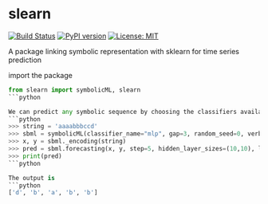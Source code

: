 # slearn


[![Build Status](https://app.travis-ci.com/nla-group/slearn.svg?token=SziD2n1qxpnRwysssUVq&branch=master)](https://app.travis-ci.com/github/nla-group/slearn)
[![PyPI version](https://badge.fury.io/py/slearn.svg)](https://badge.fury.io/py/slearn)
[![License: MIT](https://img.shields.io/badge/License-MIT-yellow.svg)](https://opensource.org/licenses/MIT)

A package linking symbolic representation with sklearn for time series prediction


import the package
```python
from slearn import symbolicML, slearn
```python

We can predict any symbolic sequence by choosing the classifiers available in scikit-learn.
```python
>>> string = 'aaaabbbccd'
>>> sbml = symbolicML(classifier_name="mlp", gap=3, random_seed=0, verbose=0)
>>> x, y = sbml._encoding(string)
>>> pred = sbml.forecasting(x, y, step=5, hidden_layer_sizes=(10,10), learning_rate_init=0.1)
>>> print(pred)
```python

The output is
```python
['d', 'b', 'a', 'b', 'b']
```
